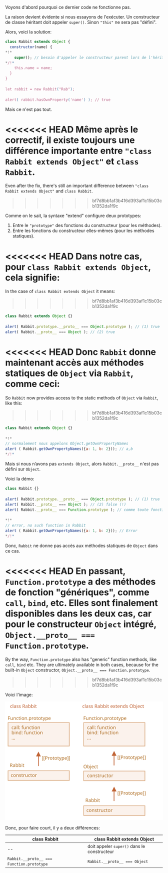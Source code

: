Voyons d'abord pourquoi ce dernier code ne fonctionne pas.

La raison devient évidente si nous essayons de l'exécuter. Un constructeur de classe héritant doit appeler `super()`. Sinon `"this"` ne sera pas "défini".

Alors, voici la solution:

```js run
class Rabbit extends Object {
  constructor(name) {
*!*
    super(); // besoin d'appeler le constructeur parent lors de l'héritage
*/!*
    this.name = name;
  }
}

let rabbit = new Rabbit("Rab");

alert( rabbit.hasOwnProperty('name') ); // true
```

Mais ce n'est pas tout.

<<<<<<< HEAD
Même après le correctif, il existe toujours une différence importante entre `"class Rabbit extends Object"` et `class Rabbit`.
=======
Even after the fix, there's still an important difference between `"class Rabbit extends Object"` and `class Rabbit`.
>>>>>>> bf7d8bb1af3b416d393af1c15b03cb1352da1f9c

Comme on le sait, la syntaxe "extend" configure deux prototypes:

1. Entre le `"prototype"` des fonctions du constructeur (pour les méthodes).
2. Entre les fonctions du constructeur elles-mêmes (pour les méthodes statiques).

<<<<<<< HEAD
Dans notre cas, pour `class Rabbit extends Object`, cela signifie:
=======
In the case of `class Rabbit extends Object` it means:
>>>>>>> bf7d8bb1af3b416d393af1c15b03cb1352da1f9c

```js run
class Rabbit extends Object {}

alert( Rabbit.prototype.__proto__ === Object.prototype ); // (1) true
alert( Rabbit.__proto__ === Object ); // (2) true
```

<<<<<<< HEAD
Donc `Rabbit` donne maintenant accès aux méthodes statiques de `Object` via `Rabbit`, comme ceci:
=======
So `Rabbit` now provides access to the static methods of `Object` via `Rabbit`, like this:
>>>>>>> bf7d8bb1af3b416d393af1c15b03cb1352da1f9c

```js run
class Rabbit extends Object {}

*!*
// normalement nous appelons Object.getOwnPropertyNames
alert ( Rabbit.getOwnPropertyNames({a: 1, b: 2})); // a,b
*/!*
```

Mais si nous n’avons pas `extends Object`, alors `Rabbit.__proto__` n'est pas défini sur `Object`.

Voici la démo:

```js run
class Rabbit {}

alert( Rabbit.prototype.__proto__ === Object.prototype ); // (1) true
alert( Rabbit.__proto__ === Object ); // (2) false (!)
alert( Rabbit.__proto__ === Function.prototype ); // comme toute fonction par défaut

*!*
// error, no such function in Rabbit
alert ( Rabbit.getOwnPropertyNames({a: 1, b: 2})); // Error
*/!*
```

Donc, `Rabbit` ne donne pas accès aux méthodes statiques de `Object` dans ce cas.

<<<<<<< HEAD
En passant, `Function.prototype` a des méthodes de fonction  "génériques", comme `call`, `bind`, etc. Elles sont finalement disponibles dans les deux cas, car pour le constructeur `Object` intégré, `Object.__proto__ === Function.prototype`.
=======
By the way, `Function.prototype` also has "generic" function methods, like `call`, `bind` etc. They are ultimately available in both cases, because for the built-in `Object` constructor, `Object.__proto__ === Function.prototype`.
>>>>>>> bf7d8bb1af3b416d393af1c15b03cb1352da1f9c

Voici l'image:

![](rabbit-extends-object.svg)

Donc, pour faire court, il y a deux différences:

| class Rabbit | class Rabbit extends Object  |
|--------------|------------------------------|
| --             | doit appeler `super()` dans le constructeur |
| `Rabbit.__proto__ === Function.prototype` | `Rabbit.__proto__ === Object` |
